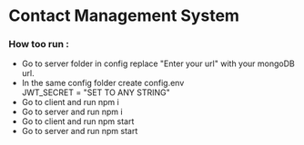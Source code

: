 <h1>Contact Management System</h1>
<h3> How too run :</h3>
<ul>
  <li>
    Go to server folder in config replace "Enter your url" with your mongoDB url.
  </li>
  <li>
    In the same config folder create config.env <br>
      JWT_SECRET = "SET TO ANY STRING"
  </li>
  <li>
    Go to client and run npm i
  </li>
  <li>
    Go to server and run npm i
  </li>
  <li>
    Go to client and run npm start
  </li>
  <li>
    Go to server and run npm start
  </li>
</ul>
